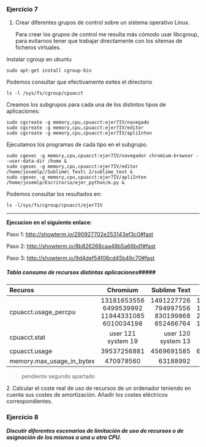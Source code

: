### Ejercicio 7

1. Crear diferentes grupos de control sobre un sistema operativo Linux. 
   
	Para crear los grupos de control me resulta más cómodo usar libcgroup, para evitarnos
	tener que trabajar directamente con los sitemas de ficheros virtuales.


Instalar cgroup en ubuntu

~~~	
sudo apt-get install cgroup-bin 
~~~

Podemos consultar que efectivamente exites el directorio 

~~~
ls -l /sys/fs/cgroup/cpuacct
~~~


Creamos los subgrupos para cada una de los distintos tipos de aplicaciones:

~~~
sudo cgcreate -g memory,cpu,cpuacct:ejer7IV/navegado	 
sudo cgcreate -g memory,cpu,cpuacct:ejer7IV/editor	 
sudo cgcreate -g memory,cpu,cpuacct:ejer7IV/apliInten
~~~
     
Ejecutamos los programas de cada tipo en el subgrupo.

~~~
sudo cgexec -g memory,cpu,cpuacct:ejer7IV/navegador chromium-browser --user-data-dir /home &
sudo cgexec -g memory,cpu,cpuacct:ejer7IV/editor /home/josemlp//Sublime\ Text\ 2/sublime_text &
sudo cgexec -g memory,cpu,cpuacct:ejer7IV/apliInten  /home/josemlp/Escritorio/ejer_python/m.py & 
~~~

Podemos consultar los resultados en:
~~~
ls -l/sys/fs/cgroup/cpuacct/ejer7IV
~~~
------------------------------------------------
**Ejecucion en el siguiente enlace:**

Paso 1:
<http://showterm.io/290927702e253143ef3c0#fast>

Paso 2:
<http://showterm.io/8b826266caa48b5a66bd1#fast>


Paso 3:
<http://showterm.io/9d4def54f06cd45b49c70#fast>

##### Tabla consumo de recursos distintas aplicaciones#####

| Recuros             | Chromium | Sublime Text   | Mandelbrot.py
| :-------            | :------: | -----:         |-----:         
|cpuacct.usage_percpu | 13181653556 6499539992 11944331085 6010034198 | 1491227726 794997556 830199868 652466764 | 125306944410 169694806577 246520653233 110845284318
|cpuacct.stat         | user 121 system 19    | user 120 system 13         | user 65357  system 15
|cpuacct.usage        | 39537256881    | 4569691585  |  654111370098
|memory.max_usage_in_bytes  | 470978560     | 63188992 | 107446272


> pendiente segundo apartado

2 .Calcular el coste real de uso de recursos de un ordenador teniendo en cuenta sus costes de amortización.
Añadir los costes eléctricos correspondientes.

### Ejercicio 8
___Discutir diferentes escenarios de limitación de uso de recursos o de asignación de los mismos a una u otra CPU.___


